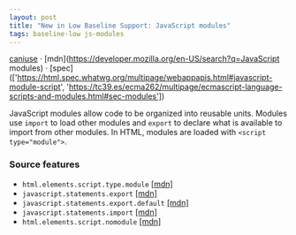 ```yaml
---
layout: post
title: "New in Low Baseline Support: JavaScript modules"
tags: baseline-low js-modules
---
```


[caniuse](https://caniuse.com/?search=js-modules) · [mdn](https://developer.mozilla.org/en-US/search?q=JavaScript modules) · [spec](['https://html.spec.whatwg.org/multipage/webappapis.html#javascript-module-script', 'https://tc39.es/ecma262/multipage/ecmascript-language-scripts-and-modules.html#sec-modules'])

JavaScript modules allow code to be organized into reusable units. Modules use `import` to load other modules and `export` to declare what is available to import from other modules. In HTML, modules are loaded with `<script type="module">`.

### Source features

- ``html.elements.script.type.module`` [[mdn]](https://developer.mozilla.org/en-US/search?q=html.elements.script.type.module)
- ``javascript.statements.export`` [[mdn]](https://developer.mozilla.org/en-US/search?q=javascript.statements.export)
- ``javascript.statements.export.default`` [[mdn]](https://developer.mozilla.org/en-US/search?q=javascript.statements.export.default)
- ``javascript.statements.import`` [[mdn]](https://developer.mozilla.org/en-US/search?q=javascript.statements.import)
- ``html.elements.script.nomodule`` [[mdn]](https://developer.mozilla.org/en-US/search?q=html.elements.script.nomodule)
